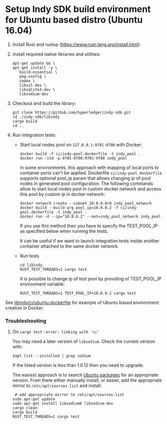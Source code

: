# Setup Indy SDK build environment for Ubuntu based distro (Ubuntu 16.04)

1. Install Rust and rustup (https://www.rust-lang.org/install.html).
1. Install required native libraries and utilities:
   
   ```
   apt-get update && \
   apt-get install -y \
      build-essential \
      pkg-config \
      cmake \
      libssl-dev \
      libsqlite3-dev \
      libsodium-dev
   ```
1. Checkout and build the library:
   
   ```
   git clone https://github.com/hyperledger/indy-sdk.git
   cd ./indy-sdk/libindy
   cargo build
   cd ..
   ```
1. Run integration tests:
   * Start local nodes pool on `127.0.0.1:9701-9708` with Docker:
     
     ```     
     docker build -f ci/indy-pool.dockerfile -t indy_pool .
     docker run -itd -p 9701-9708:9701-9708 indy_pool
     ```     
     
     In some environments, this approach with mapping of local ports to container ports
     can't be applied. Dockerfile `ci/indy-pool.dockerfile` supports optional pool_ip param
     that allows changing ip of pool nodes in generated pool configuration. The following
     commands allow to start local nodes pool in custom docker network and access this pool by
     custom ip in docker network:
     
     ```
     docker network create --subnet 10.0.0.0/8 indy_pool_network
     docker build --build-arg pool_ip=10.0.0.2 -f ci/indy-pool.dockerfile -t indy_pool .
     docker run -d --ip="10.0.0.2" --net=indy_pool_network indy_pool
     ```
     
     If you use this method then you have to specify the TEST_POOL_IP as specified below  when running the tests.
 
     It can be useful if we want to launch integration tests inside another container attached to
     the same docker network. 
     
   * Run tests
     
     ```
     cd libindy
     RUST_TEST_THREADS=1 cargo test
     ```
     
     It is possible to change ip of test pool by providing of TEST_POOL_IP environment variable:
     
     ```
     RUST_TEST_THREADS=1 TEST_POOL_IP=10.0.0.2 cargo test
     ```
     
See [libindy/ci/ubuntu.dockerfile](https://github.com/hyperledger/indy-sdk/tree/master/libindy/ci/ubuntu.dockerfile) for example of Ubuntu based environment creation in Docker.

### Troubleshooting

1. On `cargo test` :  `error: linking with 'cc'`

   You may need a later version of `libsodium`.
   Check the current version with:
   ```
   $apt list --installed | grep sodium
   ```
   If the listed version is less than 1.0.12 then you need to upgrade.

   The easiest approach is to search [Ubuntu packages](https://packages.ubuntu.com/search?keywords=libsodium&searchon=names) for an appropriate version.  From there either manually install, or easier, add the appropriate mirror to `/etc/apt/sources.list` and install:

   ```
    # add appropriate mirror to /etc/apt/sources.list
   sudo apt-get update
   sudo apt-get install libsodium8 libsodium-dev
   cargo clean
   cargo build
   RUST_TEST_THREADS=1 cargo test
   ```
   
